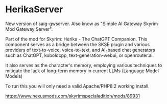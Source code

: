 # HerikaServer

New version of saig-gwserver. Also know as "Simple AI Gateway Skyrim Mod Gateway Server".

Part of the mod for Skyrim: Herika - The ChatGPT Companion. This component serves as a bridge between the SKSE plugin and various providers of text-to-voice, voice-to-text, and AI-based chat generators such as ChatGPT, koboldcpp, text-generation-webui, or openrouter.ai.

It also serves as the character's memory, employing various techniques to mitigate the lack of long-term memory in current LLMs (Language Model Models)

To run this you will only need a valid Apache/PHP8.2 working install.

https://www.nexusmods.com/skyrimspecialedition/mods/89931


